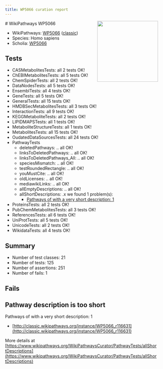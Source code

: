 ```yaml
---
title: WP5066 curation report
---
```


<img style="float: right; width: 200px" src="https://upload.wikimedia.org/wikipedia/commons/thumb/8/83/Wplogo_with_text_500.png/640px-Wplogo_with_text_500.png" />
# WikiPathways WP5066

* WikiPathways: [WP5066](https://wikipathways.org/pathways/WP5066) ([classic](https://classic.wikipathways.org/instance/WP5066))
* Species: Homo sapiens
* Scholia: [WP5066](https://scholia.toolforge.org/wikipathways/WP5066)
## Tests
* CASMetabolitesTests: all 2 tests OK!
* ChEBIMetabolitesTests: all 5 tests OK!
* ChemSpiderTests: all 2 tests OK!
* DataNodesTests: all 5 tests OK!
* EnsemblTests: all 4 tests OK!
* GeneTests: all 5 tests OK!
* GeneralTests: all 15 tests OK!
* HMDBSecMetabolitesTests: all 3 tests OK!
* InteractionTests: all 9 tests OK!
* KEGGMetaboliteTests: all 2 tests OK!
* LIPIDMAPSTests: all 1 tests OK!
* MetaboliteStructureTests: all 1 tests OK!
* MetabolitesTests: all 15 tests OK!
* OudatedDataSourcesTests: all 24 tests OK!
* PathwayTests
    * deletedPathways: .. all OK!
    * linksToDeletedPathways: .. all OK!
    * linksToDeletedPathways_All: .. all OK!
    * speciesMismatch: .. all OK!
    * testRoundedRectangle: .. all OK!
    * youMustCite: .. all OK!
    * oldLicenses: .. all OK!
    * mediawikiLinks: .. all OK!
    * allEmptyDescriptions: .. all OK!
    * allShortDescriptions: .x we found 1 problem(s):
        * [Pathways of with a very short description: 1](#9b455f1f)
* ProteinsTests: all 2 tests OK!
* PubChemMetabolitesTests: all 3 tests OK!
* ReferencesTests: all 6 tests OK!
* UniProtTests: all 5 tests OK!
* UnicodeTests: all 2 tests OK!
* WikidataTests: all 4 tests OK!


## Summary

* Number of test classes: 21
* Number of tests: 125
* Number of assertions: 251
* Number of fails: 1

## Fails

<a name="9b455f1f" />

## Pathway description is too short

Pathways of with a very short description: 1

* [http://classic.wikipathways.org/instance/WP5066_r116631](http://classic.wikipathways.org/instance/WP5066_r116631)

More details at [https://www.wikipathways.org/WikiPathwaysCurator/PathwayTests/allShortDescriptions](https://www.wikipathways.org/WikiPathwaysCurator/PathwayTests/allShortDescriptions)


